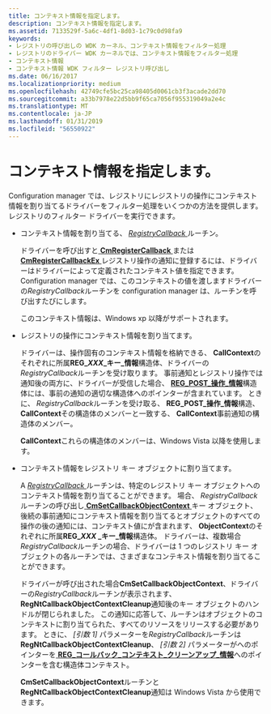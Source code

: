 ```yaml
---
title: コンテキスト情報を指定します。
description: コンテキスト情報を指定します。
ms.assetid: 7133529f-5a6c-4df1-8d03-1c79c0d98fa9
keywords:
- レジストリの呼び出しの WDK カーネル、コンテキスト情報をフィルター処理
- レジストリのドライバー WDK カーネルでは、コンテキスト情報をフィルター処理
- コンテキスト情報
- コンテキスト情報 WDK フィルター レジストリ呼び出し
ms.date: 06/16/2017
ms.localizationpriority: medium
ms.openlocfilehash: 42749cfe5bc25ca98405d0061cb3f3acade2dd70
ms.sourcegitcommit: a33b7978e22d5bb9f65ca7056f955319049a2e4c
ms.translationtype: MT
ms.contentlocale: ja-JP
ms.lasthandoff: 01/31/2019
ms.locfileid: "56550922"
---
```

# <a name="specifying-context-information"></a>コンテキスト情報を指定します。


Configuration manager では、レジストリにレジストリの操作にコンテキスト情報を割り当てるドライバーをフィルター処理をいくつかの方法を提供します。 レジストリのフィルター ドライバーを実行できます。

-   コンテキスト情報を割り当てる、 [ *RegistryCallback* ](https://msdn.microsoft.com/library/windows/hardware/ff560903)ルーチン。

    ドライバーを呼び出すと[ **CmRegisterCallback** ](https://msdn.microsoft.com/library/windows/hardware/ff541918)または[ **CmRegisterCallbackEx** ](https://msdn.microsoft.com/library/windows/hardware/ff541921)レジストリ操作の通知に登録するには、ドライバーはドライバーによって定義されたコンテキスト値を指定できます。 Configuration manager では、このコンテキストの値を渡しますドライバーの*RegistryCallback*ルーチンを configuration manager は、ルーチンを呼び出すたびにします。

    このコンテキスト情報は、Windows xp 以降がサポートされます。

-   レジストリの操作にコンテキスト情報を割り当てます。

    ドライバーは、操作固有のコンテキスト情報を格納できる、 **CallContext**のそれぞれに所属**REG\_*XXX*\_キー\_情報**構造体、ドライバーの*RegistryCallback*ルーチンを受け取ります。 事前通知とレジストリ操作では通知後の両方に、ドライバーが受信した場合、 [ **REG\_POST\_操作\_情報**](https://msdn.microsoft.com/library/windows/hardware/ff560971)構造体には、事前の通知の適切な構造体へのポインターが含まれています。 ときに、 *RegistryCallback*ルーチンを受け取る、 **REG\_POST\_操作\_情報**構造、 **CallContext**その構造体のメンバーと一致する、 **CallContext**事前通知の構造体のメンバー。

    **CallContext**これらの構造体のメンバーは、Windows Vista 以降を使用します。

-   コンテキスト情報をレジストリ キー オブジェクトに割り当てます。

    A [ *RegistryCallback* ](https://msdn.microsoft.com/library/windows/hardware/ff560903)ルーチンは、特定のレジストリ キー オブジェクトへのコンテキスト情報を割り当てることができます。 場合、 *RegistryCallback*ルーチンの呼び出し[ **CmSetCallbackObjectContext** ](https://msdn.microsoft.com/library/windows/hardware/ff541924)キー オブジェクト、後続の事前通知にコンテキスト情報を割り当てるとオブジェクトのすべての操作の後の通知には、コンテキスト値にが含まれます、 **ObjectContext**のそれぞれに所属**REG\_*XXX* \_キー\_情報**構造体。 ドライバーは、複数場合*RegistryCallback*ルーチンの場合、ドライバーは 1 つのレジストリ キー オブジェクトの各ルーチンでは、さまざまなコンテキスト情報を割り当てることができます。

    ドライバーが呼び出された場合**CmSetCallbackObjectContext**、ドライバーの*RegistryCallback*ルーチンが表示されます、 **RegNtCallbackObjectContextCleanup**通知後のキー オブジェクトのハンドルが閉じられました。 この通知に応答して、ルーチンはオブジェクトのコンテキストに割り当てられた、すべてのリソースをリリースする必要があります。 ときに、 *[引数 1]* パラメーターを*RegistryCallback*ルーチンは**RegNtCallbackObjectContextCleanup**、 *[引数 2]* パラメーターがへのポインターを[ **REG\_コールバック\_コンテキスト\_クリーンアップ\_情報**](https://msdn.microsoft.com/library/windows/hardware/ff560919)へのポインターを含む構造体コンテキスト。

    **CmSetCallbackObjectContext**ルーチンと**RegNtCallbackObjectContextCleanup**通知は Windows Vista から使用できます。

 

 




